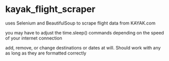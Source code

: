 # kayak_flight_scraper
uses Selenium and BeautifulSoup to scrape flight data from KAYAK.com

you may have to adjust the time.sleep() commands depending on the speed of your internet connection

add, remove, or change destinations or dates at will. Should work with any as long as they are formatted correctly
